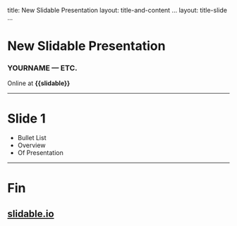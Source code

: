 ﻿title: New Slidable Presentation
layout: title-and-content
...
layout: title-slide
...
# New Slidable Presentation
### YOURNAME  &mdash;  ETC.

Online at **{{slidable}}**

---

# Slide 1

- Bullet List
- Overview
- Of Presentation

-----

# Fin
## [slidable.io](https://slidable.io)
